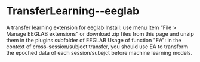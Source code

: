 # TransferLearning--eeglab
A transfer learning extension for eeglab
Install: use menu item “File > Manage EEGLAB extensions” or download zip files from this page and unzip them in the plugins subfolder of EEGLAB
Usage of function "EA": in the context of cross-session/subject transfer, you should use EA to transform the epoched data of each session/subejct before machine learning models.
